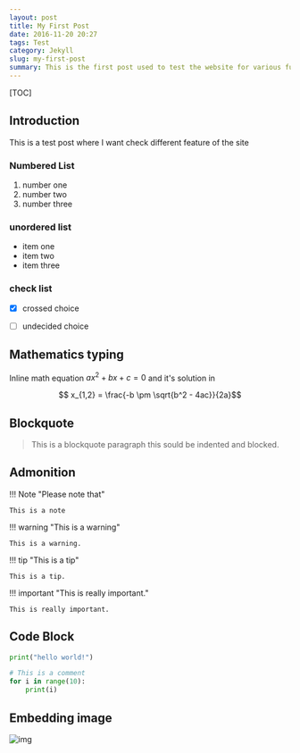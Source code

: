 ```yaml
---
layout: post
title: My First Post
date: 2016-11-20 20:27
tags: Test
category: Jekyll
slug: my-first-post
summary: This is the first post used to test the website for various functionality and feature. 
---
```


[TOC]

## Introduction 
This is a test post where I want check different feature of the site

### Numbered List 

1. number one
2. number two 
3. number three


### unordered list 

- item one 
- item two 
- item three

### check list 

- [x] crossed choice
- [ ] undecided choice 


## Mathematics typing

Inline math equation $ax^2 + bx + c = 0$ and it's solution in

$$ x_{1,2} = \frac{-b \pm \sqrt{b^2 - 4ac}}{2a}$$

## Blockquote

> This is a blockquote paragraph 
> this sould be indented and 
> blocked.

## Admonition 

!!! Note "Please note that"
    
    This is a note 
    
!!! warning "This is a warning"

    This is a warning.
    
!!! tip "This is a tip"

    This is a tip.
    
!!! important "This is really important."

    This is really important.
    
## Code Block 

```python 
print("hello world!")

# This is a comment
for i in range(10):
    print(i)
```

## Embedding image

![img](https://www.software.ac.uk/sites/default/files/images/content/jupyter-main-logo.svg)


    
    
